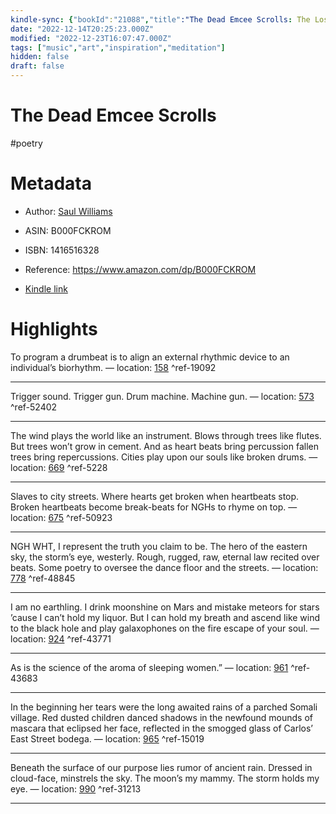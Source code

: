 ```yaml
---
kindle-sync: {"bookId":"21088","title":"The Dead Emcee Scrolls: The Lost Teachings of Hip-Hop","author":"Saul Williams","asin":"B000FCKROM","lastAnnotatedDate":"2021-08-16","bookImageUrl":"https://m.media-amazon.com/images/I/81aJ6OQP8KL._SY160.jpg","highlightsCount":9}
date: "2022-12-14T20:25:23.000Z"
modified: "2022-12-23T16:07:47.000Z"
tags: ["music","art","inspiration","meditation"]
hidden: false
draft: false
---
```

# The Dead Emcee Scrolls

#poetry 

# Metadata

* Author: [Saul Williams](https://www.amazon.com/Saul-Williams/e/B001HMPNM0/ref=dp_byline_cont_ebooks_1)

* ASIN: B000FCKROM

* ISBN: 1416516328

* Reference: <https://www.amazon.com/dp/B000FCKROM>

* [Kindle link](kindle://book?action=open&asin=B000FCKROM)

# Highlights

To program a drumbeat is to align an external rhythmic device to an individual’s biorhythm. — location: [158](kindle://book?action=open&asin=B000FCKROM&location=158) ^ref-19092

---

Trigger sound. Trigger gun. Drum machine. Machine gun. — location: [573](kindle://book?action=open&asin=B000FCKROM&location=573) ^ref-52402

---

The wind plays the world like an instrument. Blows through trees like flutes. But trees won’t grow in cement. And as heart beats bring percussion fallen trees bring repercussions. Cities play upon our souls like broken drums. — location: [669](kindle://book?action=open&asin=B000FCKROM&location=669) ^ref-5228

---

Slaves to city streets. Where hearts get broken when heartbeats stop. Broken heartbeats become break-beats for NGHs to rhyme on top. — location: [675](kindle://book?action=open&asin=B000FCKROM&location=675) ^ref-50923

---

NGH WHT, I represent the truth you claim to be. The hero of the eastern sky, the storm’s eye, westerly. Rough, rugged, raw, eternal law recited over beats. Some poetry to oversee the dance floor and the streets. — location: [778](kindle://book?action=open&asin=B000FCKROM&location=778) ^ref-48845

---

I am no earthling. I drink moonshine on Mars and mistake meteors for stars ’cause I can’t hold my liquor. But I can hold my breath and ascend like wind to the black hole and play galaxophones on the fire escape of your soul. — location: [924](kindle://book?action=open&asin=B000FCKROM&location=924) ^ref-43771

---

As is the science of the aroma of sleeping women.” — location: [961](kindle://book?action=open&asin=B000FCKROM&location=961) ^ref-43683

---

In the beginning her tears were the long awaited rains of a parched Somali village. Red dusted children danced shadows in the newfound mounds of mascara that eclipsed her face, reflected in the smogged glass of Carlos’ East Street bodega. — location: [965](kindle://book?action=open&asin=B000FCKROM&location=965) ^ref-15019

---

Beneath the surface of our purpose lies rumor of ancient rain. Dressed in cloud-face, minstrels the sky. The moon’s my mammy. The storm holds my eye. — location: [990](kindle://book?action=open&asin=B000FCKROM&location=990) ^ref-31213

---
